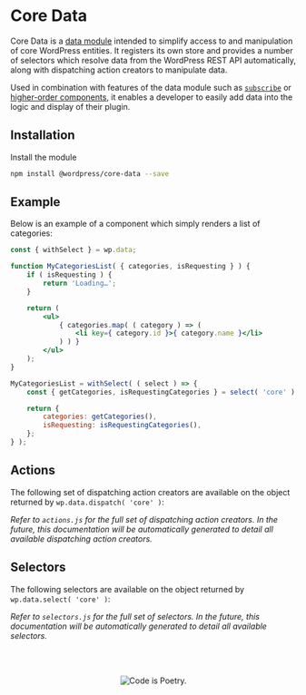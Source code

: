 # Core Data

Core Data is a [data module](../data) intended to simplify access to and manipulation of core WordPress entities. It registers its own store and provides a number of selectors which resolve data from the WordPress REST API automatically, along with dispatching action creators to manipulate data.

Used in combination with features of the data module such as [`subscribe`](https://github.com/WordPress/gutenberg/tree/master/packages/data#subscribe-function) or [higher-order components](https://github.com/WordPress/gutenberg/tree/master/packages/data#higher-order-components), it enables a developer to easily add data into the logic and display of their plugin.

## Installation

Install the module

```bash
npm install @wordpress/core-data --save
```

## Example

Below is an example of a component which simply renders a list of categories:

```jsx
const { withSelect } = wp.data;

function MyCategoriesList( { categories, isRequesting } ) {
	if ( isRequesting ) {
		return 'Loading…';
	}

	return (
		<ul>
			{ categories.map( ( category ) => (
				<li key={ category.id }>{ category.name }</li>
			) ) }
		</ul>
	);
}

MyCategoriesList = withSelect( ( select ) => {
	const { getCategories, isRequestingCategories } = select( 'core' );

	return {
		categories: getCategories(),
		isRequesting: isRequestingCategories(),
	};
} );
```

## Actions

The following set of dispatching action creators are available on the object returned by `wp.data.dispatch( 'core' )`:

_Refer to `actions.js` for the full set of dispatching action creators. In the future, this documentation will be automatically generated to detail all available dispatching action creators._

## Selectors

The following selectors are available on the object returned by `wp.data.select( 'core' )`:

_Refer to `selectors.js` for the full set of selectors. In the future, this documentation will be automatically generated to detail all available selectors._

<br/><br/><p align="center"><img src="https://s.w.org/style/images/codeispoetry.png?1" alt="Code is Poetry." /></p>
